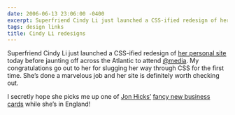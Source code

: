 ```yaml
---
date: 2006-06-13 23:06:00 -0400
excerpt: Superfriend Cindy Li just launched a CSS-ified redesign of her personal site.
tags: design links
title: Cindy Li redesigns
---
```


Superfriend Cindy Li just launched a CSS-ified redesign of [her personal site](http://www.cindyli.com/) today before jaunting off across the Atlantic to attend [@media](http://www.vivabit.com/atmedia2006/). My congratulations go out to her for slugging her way through CSS for the first time. She’s done a marvelous job and her site is definitely worth checking out.

I secretly hope she picks me up one of [Jon Hicks’](http://hicksdesign.co.uk/) [fancy new business cards](http://flickr.com/photos/hicksdesign/163538201/) while she’s in England!